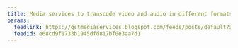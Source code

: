 ```yaml
---
title: Media services to transcode video and audio in different formats
params:
  feedlink: https://gstmediaservices.blogspot.com/feeds/posts/default?alt=rss
  feedid: e68cd9f1733b1945dfd817bf0e3aa7d1
---
```

